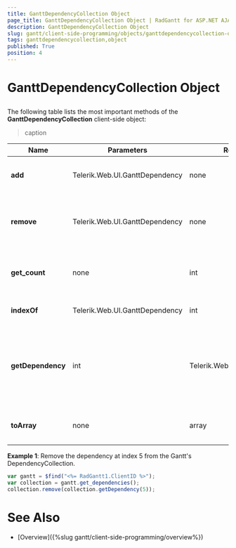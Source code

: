 ```yaml
---
title: GanttDependencyCollection Object
page_title: GanttDependencyCollection Object | RadGantt for ASP.NET AJAX Documentation
description: GanttDependencyCollection Object
slug: gantt/client-side-programming/objects/ganttdependencycollection-object
tags: ganttdependencycollection,object
published: True
position: 4
---
```


# GanttDependencyCollection Object



## 

The following table lists the most important methods of the **GanttDependencyCollection** client-side object:


>caption  

| Name | Parameters | Return Type | Description |
| ------ | ------ | ------ | ------ |
| **add** |Telerik.Web.UI.GanttDependency|none|Adds a dependency to the collection.|
| **remove** |Telerik.Web.UI.GanttDependency|none|Removes a dependency from the collection. See **Example 1**.|
| **get_count** |none|int|Returns the number of dependencies in the collection.|
| **indexOf** |Telerik.Web.UI.GanttDependency|int|Gets the index of a dependency.|
| **getDependency** |int|Telerik.Web.UI.GanttDependency|Gets the dependency from the collection residing at the index specified by the parameter.|
| **toArray** |none|array|Returns the collection represented as array.|


**Example 1**: Remove the dependency at index 5 from the Gantt's DependencyCollection.
````JavaScript
var gantt = $find("<%= RadGantt1.ClientID %>");
var collection = gantt.get_dependencies(); 	
collection.remove(collection.getDependency(5));	 
````


# See Also

 * [Overview]({%slug gantt/client-side-programming/overview%})
